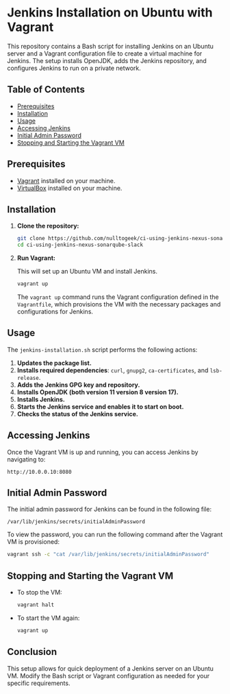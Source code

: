 # Jenkins Installation on Ubuntu with Vagrant

This repository contains a Bash script for installing Jenkins on an Ubuntu server and a Vagrant configuration file to create a virtual machine for Jenkins. The setup installs OpenJDK, adds the Jenkins repository, and configures Jenkins to run on a private network.

## Table of Contents

- [Prerequisites](#prerequisites)
- [Installation](#installation)
- [Usage](#usage)
- [Accessing Jenkins](#accessing-jenkins)
- [Initial Admin Password](#initial-admin-password)
- [Stopping and Starting the Vagrant VM](#stopping-and-starting-the-vagrant-vm)

## Prerequisites

- [Vagrant](https://www.vagrantup.com/downloads) installed on your machine.
- [VirtualBox](https://www.virtualbox.org/wiki/Downloads) installed on your machine.

## Installation

1. **Clone the repository:**

   ```bash
   git clone https://github.com/nulltogeek/ci-using-jenkins-nexus-sonarqube-slack.git
   cd ci-using-jenkins-nexus-sonarqube-slack
   ```

2. **Run Vagrant:**

   This will set up an Ubuntu VM and install Jenkins.

   ```bash
   vagrant up
   ```

   The `vagrant up` command runs the Vagrant configuration defined in the `Vagrantfile`, which provisions the VM with the necessary packages and configurations for Jenkins.

## Usage

The `jenkins-installation.sh` script performs the following actions:

1. **Updates the package list.**
2. **Installs required dependencies**: `curl`, `gnupg2`, `ca-certificates`, and `lsb-release`.
3. **Adds the Jenkins GPG key and repository.**
4. **Installs OpenJDK (both version 11 version 8 version 17).**
5. **Installs Jenkins.**
6. **Starts the Jenkins service and enables it to start on boot.**
7. **Checks the status of the Jenkins service.**

## Accessing Jenkins

Once the Vagrant VM is up and running, you can access Jenkins by navigating to:

```
http://10.0.0.10:8080
```

## Initial Admin Password

The initial admin password for Jenkins can be found in the following file:

```
/var/lib/jenkins/secrets/initialAdminPassword
```

To view the password, you can run the following command after the Vagrant VM is provisioned:

```bash
vagrant ssh -c "cat /var/lib/jenkins/secrets/initialAdminPassword"
```

## Stopping and Starting the Vagrant VM

- To stop the VM:

  ```bash
  vagrant halt
  ```

- To start the VM again:

  ```bash
  vagrant up
  ```

## Conclusion

This setup allows for quick deployment of a Jenkins server on an Ubuntu VM. Modify the Bash script or Vagrant configuration as needed for your specific requirements.
